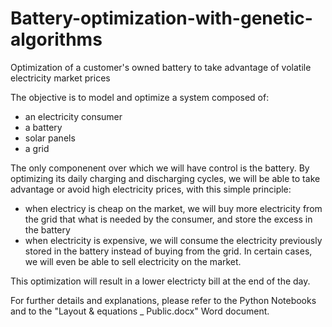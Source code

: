 # Battery-optimization-with-genetic-algorithms
Optimization of a customer's owned battery to take advantage of volatile electricity market prices

The objective is to model and optimize a system composed of: 
- an electricity consumer
- a battery
- solar panels
- a grid

The only componenent over which we will have control is the battery. By optimizing its daily charging and discharging cycles, we will be able to take advantage or avoid high electricity prices, with this simple principle: 
- when electricy is cheap on the market, we will buy more electricity from the grid that what is needed by the consumer, and store the excess in the battery
- when electricity is expensive, we will consume the electricity previously stored in the battery instead of buying from the grid. In certain cases, we will even be able to sell electricity on the market.

This optimization will result in a lower electricty bill at the end of the day.

For further details and explanations, please refer to the Python Notebooks and to the "Layout & equations _ Public.docx" Word document.
